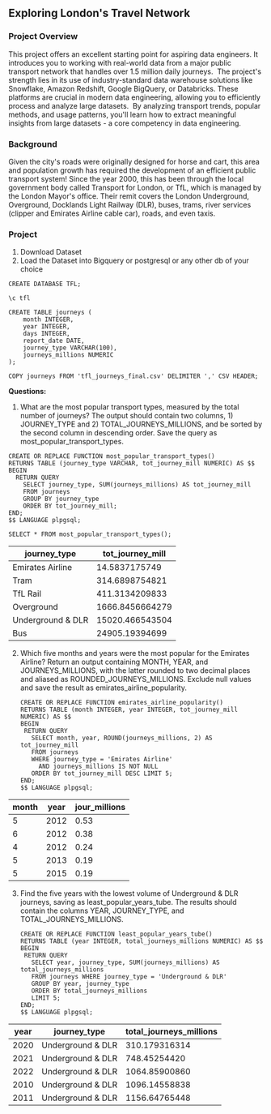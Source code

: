 ## Exploring London's Travel Network

### Project Overview 
This project offers an excellent starting point for aspiring data engineers. It introduces you to working with real-world data from a major public transport network that handles over 1.5 million daily journeys. 
The project's strength lies in its use of industry-standard data warehouse solutions like Snowflake, Amazon Redshift, Google BigQuery, or Databricks. 
These platforms are crucial in modern data engineering, allowing you to efficiently process and analyze large datasets. 
By analyzing transport trends, popular methods, and usage patterns, you'll learn how to extract meaningful insights from large datasets - a core competency in data engineering.

### Background
Given the city's roads were originally designed for horse and cart, this area and population growth has required the development of an efficient public transport system! 
Since the year 2000, this has been through the local government body called Transport for London, or TfL, which is managed by the London Mayor's office. 
Their remit covers the London Underground, Overground, Docklands Light Railway (DLR), buses, trams, river services (clipper and Emirates Airline cable car), roads, and even taxis.

### Project
1. Download Dataset
2. Load the Dataset into Bigquery or postgresql or any other db of your choice

```
CREATE DATABASE TFL;

\c tfl

CREATE TABLE journeys (
    month INTEGER,
    year INTEGER,
    days INTEGER,
    report_date DATE,
    journey_type VARCHAR(100),
    journeys_millions NUMERIC
);
```

```
COPY journeys FROM 'tfl_journeys_final.csv' DELIMITER ',' CSV HEADER;
```

**Questions:**

1. What are the most popular transport types, measured by the total number of journeys?
   The output should contain two columns, 1) JOURNEY_TYPE and 2) TOTAL_JOURNEYS_MILLIONS, and be sorted by the second column in descending order.
   Save the query as most_popular_transport_types.

```
CREATE OR REPLACE FUNCTION most_popular_transport_types()
RETURNS TABLE (journey_type VARCHAR, tot_journey_mill NUMERIC) AS $$
BEGIN
  RETURN QUERY
    SELECT journey_type, SUM(journeys_millions) AS tot_journey_mill
    FROM journeys
    GROUP BY journey_type
    ORDER BY tot_journey_mill;
END;
$$ LANGUAGE plpgsql;
```

```SELECT * FROM most_popular_transport_types();```

|   journey_type    | tot_journey_mill  |
--------------------|------------------
| Emirates Airline  |    14.5837175749 |
| Tram              |   314.6898754821 |
| TfL Rail          |   411.3134209833 |
| Overground        |  1666.8456664279 |
| Underground & DLR |  15020.466543504 |
| Bus               |   24905.19394699 |

2. Which five months and years were the most popular for the Emirates Airline? Return an output containing MONTH, YEAR, and JOURNEYS_MILLIONS, with the latter rounded to two decimal places and aliased as ROUNDED_JOURNEYS_MILLIONS.
   Exclude null values and save the result as emirates_airline_popularity.

     ```
    CREATE OR REPLACE FUNCTION emirates_airline_popularity()
    RETURNS TABLE (month INTEGER, year INTEGER, tot_journey_mill NUMERIC) AS $$
    BEGIN
      RETURN QUERY
        SELECT month, year, ROUND(journeys_millions, 2) AS tot_journey_mill 
        FROM journeys 
        WHERE journey_type = 'Emirates Airline' 
          AND journeys_millions IS NOT NULL  
        ORDER BY tot_journey_mill DESC LIMIT 5;
    END;
    $$ LANGUAGE plpgsql;
    ```

| month | year | jour_millions |
|-------|------|---------------|
  |  5 | 2012 |          0.53 |
  |  6 | 2012 |          0.38 |
  |  4 | 2012 |          0.24 |
  |   5 | 2013 |          0.19 |
  |   5 | 2015 |          0.19 |

3. Find the five years with the lowest volume of Underground & DLR journeys, saving as least_popular_years_tube.
   The results should contain the columns YEAR, JOURNEY_TYPE, and TOTAL_JOURNEYS_MILLIONS.

     ```
    CREATE OR REPLACE FUNCTION least_popular_years_tube()
    RETURNS TABLE (year INTEGER, total_journeys_millions NUMERIC) AS $$
    BEGIN
      RETURN QUERY
        SELECT year, journey_type, SUM(journeys_millions) AS total_journeys_millions
        FROM journeys WHERE journey_type = 'Underground & DLR'
        GROUP BY year, journey_type
        ORDER BY total_journeys_millions
        LIMIT 5;
    END;
    $$ LANGUAGE plpgsql;
    ```

 | year |   journey_type    | total_journeys_millions |
|------|-------------------|-------------------------|
|  2020 | Underground & DLR |           310.179316314| 
|  2021 | Underground & DLR |            748.45254420| 
|  2022 | Underground & DLR |           1064.85900860| 
|  2010 | Underground & DLR |           1096.14558838| 
|  2011 | Underground & DLR |           1156.64765448| 
